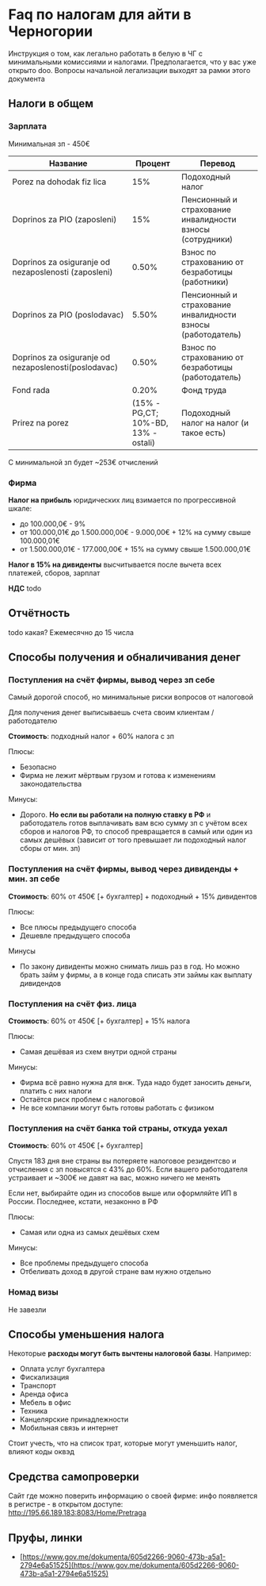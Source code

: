 # Faq по налогам для айти в Черногории
Инструкция о том, как легально работать в белую в ЧГ с минимальными комиссиями и налогами. Предполагается, что у вас уже открыто doo. Вопросы начальной легализации выходят за рамки этого документа

## Налоги в общем
### Зарплата
Минимальная зп - 450€

| Название | Процент | Перевод |
|---|---|---|
| Porez na dohodak fiz lica | 15% | Подоходный налог |
| Doprinos za PIO (zaposleni) | 15% | Пенсионный и страхование инвалидности взносы (сотрудники) |
| Doprinos za osiguranje od nezaposlenosti (zaposleni) | 0.50% | Взнос по страхованию от безработицы (работники) |
| Doprinos za PIO (poslodavаc) | 5.50% | Пенсионный и страхование инвалидности взносы (работодатель) |
| Doprinos za osiguranje od nezaposlenosti(poslodavаc) | 0.50% | Взнос по страхованию от безработицы (работодатель) |
| Fond rada | 0.20% | Фонд труда |
| Prirez na porez | (15% -PG,CT; 10%-BD, 13% - ostali) | Подоходный налог на налог (и такое есть) |

С минимальной зп будет ~253€ отчислений

### Фирма
**Налог на прибыль** юридических лиц взимается по прогрессивной шкале:
- до 100.000,0€ - 9%
- от 100.000,01€ до 1.500.000,00€ - 9.000,00€ + 12% на сумму свыше 100.000,01€
- от 1.500.000,01€ - 177.000,00€ + 15% на сумму свыше 1.500.000,01€

**Налог в 15% на дивиденты** высчитывается после вычета всех платежей, сборов, зарплат

**НДС** todo

## Отчётность
todo какая?
Ежемесячно до 15 числа

## Способы получения и обналичивания денег
### Поступления на счёт фирмы, вывод через зп себе
Самый дорогой способ, но минимальные риски вопросов от налоговой

Для получения денег выписываешь счета своим клиентам / работодателю

**Стоимость**: подходный налог + 60% налога с зп

Плюсы:
- Безопасно
- Фирма не лежит мёртвым грузом и готова к изменениям законодательства

Минусы:
- Дорого. **Но если вы работали на полную ставку в РФ** и работодатель готов выплачивать вам всю сумму зп с учётом всех сборов и налогов РФ, то способ превращается в самый или один из самых дешёвых (зависит от того превышает ли подоходный налог сборы от мин. зп)
### Поступления на счёт фирмы, вывод через дивиденды + мин. зп себе
**Стоимость**: 60% от 450€ [+ бухгалтер] + подоходный + 15% дивидентов

Плюсы:
- Все плюсы предыдущего способа
- Дешевле предыдущего способа

Минусы
- По закону дивиденты можно снимать лишь раз в год. Но можно брать займ у фирмы, а в конце года списать эти займы как выплату дивидендов
### Поступления на счёт физ. лица
**Стоимость**: 60% от 450€ [+ бухгалтер] + 15% налога

Плюсы:
- Самая дешёвая из схем внутри одной страны

Минусы:
- Фирма всё равно нужна для внж. Туда надо будет заносить деньги, платить с них налоги
- Остаётся риск проблем с налоговой
- Не все компании могут быть готовы работать с физиком
### Поступления на счёт банка той страны, откуда уехал
**Стоимость**: 60% от 450€ [+ бухгалтер]

Спустя 183 дня вне страны вы потеряете налоговое резидентсво и отчисления с зп повысятся с 43% до 60%. Если вашего работодателя устраивает и ~300€ не давят на вас, можно ничего не менять

Если нет, выбирайте один из способов выше или оформляйте ИП в России. Последнее, кстати, незаконно в РФ

Плюсы:
- Самая или одна из самых дешёвых схем

Минусы:
- Все проблемы предыдущего способа
- Отбеливать доход в другой стране вам нужно отдельно

### Номад визы
Не завезли

## Способы уменьшения налога
Некоторые **расходы могут быть вычтены налоговой базы**. Например:
- Оплата услуг бухгалтера
- Фискализация
- Транспорт
- Аренда офиса
- Мебель в офис
- Техника
- Канцелярские принадлежности
- Мобильная связь и интернет

Стоит учесть, что на список трат, которые могут уменьшить налог, влияют коды оквэд 

## Средства самопроверки
Сайт где можно поверить информацию о своей фирме:
инфо появляется в регистре - в открытом доступе:
http://195.66.189.183:8083/Home/Pretraga


## Пруфы, линки
- [https://www.gov.me/dokumenta/605d2266-9060-473b-a5a1-2794e6a51525](https://www.gov.me/dokumenta/605d2266-9060-473b-a5a1-2794e6a51525)
